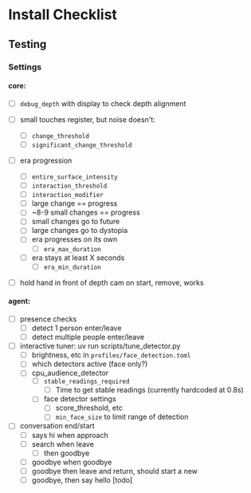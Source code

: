 # Install Checklist


## Testing

### Settings

#### core:
  - [ ] `debug_depth` with display to check depth alignment
  - [ ] small touches register, but noise doesn't:
    - [ ] `change_threshold`
    - [ ] `significant_change_threshold`
  - [ ] era progression
    - [ ] `entire_surface_intensity`
    - [ ] `interaction_threshold`
    - [ ] `interaction_modifier`
    - [ ] large change == progress
    - [ ] ~8-9 small changes == progress
    - [ ] small changes go to future
    - [ ] large changes go to dystopia
    - [ ] era progresses on its own
      - [ ] `era_max_duration`
    - [ ] era stays at least X seconds
      - [ ] `era_min_duration`
  - [ ] hold hand in front of depth cam on start, remove, works


#### agent:
 - [ ] presence checks
   - [ ] detect 1 person enter/leave
   - [ ] detect multiple people enter/leave
 - [ ] interactive tuner: uv run scripts/tune_detector.py
   - [ ] brightness, etc in `profiles/face_detection.toml`
   - [ ] which detectors active (face only?)
   - [ ] cpu_audience_detector
     - [ ] `stable_readings_required`
       - [ ] Time to get stable readings (currently hardcoded at 0.8s)
     - [ ] face detector settings
       - [ ] score_threshold, etc
       - [ ] `min_face_size` to limit range of detection
 - [ ] conversation end/start
   - [ ] says hi when approach
   - [ ] search when leave
     - [ ] then goodbye
   - [ ] goodbye when goodbye
   - [ ] goodbye then leave and return, should start a new
   - [ ] goodbye, then say hello [todo]
